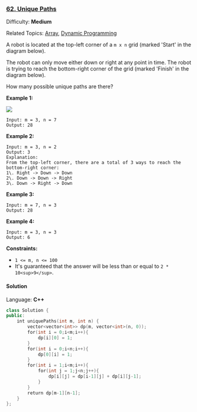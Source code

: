 ### [62\. Unique Paths](https://leetcode.com/problems/unique-paths/)

Difficulty: **Medium**

Related Topics: [Array](https://leetcode.com/tag/array/), [Dynamic Programming](https://leetcode.com/tag/dynamic-programming/)

A robot is located at the top-left corner of a `m x n` grid (marked 'Start' in the diagram below).

The robot can only move either down or right at any point in time. The robot is trying to reach the bottom-right corner of the grid (marked 'Finish' in the diagram below).

How many possible unique paths are there?

**Example 1:**

![](https://assets.leetcode.com/uploads/2018/10/22/robot_maze.png)

```
Input: m = 3, n = 7
Output: 28
```

**Example 2:**

```
Input: m = 3, n = 2
Output: 3
Explanation:
From the top-left corner, there are a total of 3 ways to reach the bottom-right corner:
1\. Right -> Down -> Down
2\. Down -> Down -> Right
3\. Down -> Right -> Down
```

**Example 3:**

```
Input: m = 7, n = 3
Output: 28
```

**Example 4:**

```
Input: m = 3, n = 3
Output: 6
```

**Constraints:**

- `1 <= m, n <= 100`
- It's guaranteed that the answer will be less than or equal to `2 * 10<sup>9</sup>`.

#### Solution

Language: **C++**

```c++
class Solution {
public:
    int uniquePaths(int m, int n) {
        vector<vector<int>> dp(m, vector<int>(n, 0));
        for(int i = 0;i<m;i++){
            dp[i][0] = 1;
        }
        for(int i = 0;i<n;i++){
            dp[0][i] = 1;
        }
        for(int i = 1;i<m;i++){
            for(int j = 1;j<n;j++){
                dp[i][j] = dp[i-1][j] + dp[i][j-1];
            }
        }
        return dp[m-1][n-1];
    }
};
```

